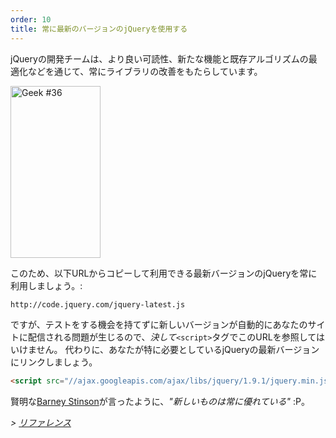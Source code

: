 ```yaml
---
order: 10
title: 常に最新のバージョンのjQueryを使用する
---
```


jQueryの開発チームは、より良い可読性、新たな機能と既存アルゴリズムの最適化などを通じて、常にライブラリの改善をもたらしています。

<div class="img-right">
  <img id="geek-36" class="icos-geek" src="http://browserdiet.com/en/assets/img/36.png" alt="Geek #36" width="144" height="275" />
</div>

このため、以下URLからコピーして利用できる最新バージョンのjQueryを常に利用しましょう。:

```html
http://code.jquery.com/jquery-latest.js
```

ですが、テストをする機会を持てずに新しいバージョンが自動的にあなたのサイトに配信される問題が生じるので、_決して_`<script>`タグでこのURLを参照してはいけません。 代わりに、あなたが特に必要としているjQueryの最新バージョンにリンクしましょう。

```html
<script src="//ajax.googleapis.com/ajax/libs/jquery/1.9.1/jquery.min.js"></script>
```

賢明な[Barney Stinson](/img/new-is-always-better.gif)が言ったように、*"新しいものは常に優れている"* :P。

*> [リファレンス](https://github.com/zenorocha/browser-diet/wiki/References#always-use-the-latest-version-of-jquery)*
